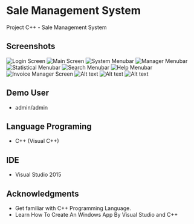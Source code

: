 
# Sale Management System
Project C++ - Sale Management System

## Screenshots

![Login Screen](/../screenshots/screenshots/SC_SMS_%201.png?raw=true "Login Screen")
![Main Screen](/../screenshots/screenshots/SC_SMS_%202.png?raw=true "Main Screen")
![System Menubar](/../screenshots/screenshots/SC_SMS_3.png?raw=true "System Menubar")
![Manager Menubar](/../screenshots/screenshots/SC_SMS_4.png?raw=true "Manager Menubar")
![Statistical Menubar](/../screenshots/screenshots/SC_SMS_5.png?raw=true "Statistical Menubar")
![Search Menubar](/../screenshots/screenshots/SC_SMS_6.png?raw=true "Search Menubar")
![Help Menubar](/../screenshots/screenshots/SC_SMS_7.png?raw=true "Help Menubar")
![Invoice Manager Screen](/../screenshots/screenshots/SC_SMS_8.png?raw=true "Invoice Manager Screen")
![Alt text](/../screenshots/screenshots/SC_SMS_9.png?raw=true "")
![Alt text](/../screenshots/screenshots/SC_SMS_10.png?raw=true "")
![Alt text](/../screenshots/screenshots/SC_SMS_11.png?raw=true "")

## Demo User
* admin/admin

## Language Programing
* C++ (Visual C++)

## IDE
* Visual Studio 2015

## Acknowledgments
* Get familiar with C++ Programming Language.
* Learn How To Create An Windows App By Visual Studio and C++
